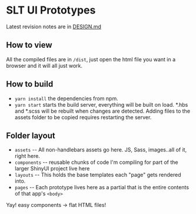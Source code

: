 # SLT UI Prototypes

Latest revision notes are in [DESIGN.md](./DESIGN.md)

## How to view
All the compiled files are in `/dist`, just open the html file you want in a browser and it will all 
just work.

## How to build
- `yarn install` the dependencies from npm.
- `yarn start` starts the build server, everything will be built on load. *.hbs and *.scss will be 
  rebuilt when changes are detected. Adding files to the assets folder to be copied requires 
  restarting the server. 

## Folder layout
- `assets` -- All non-handlebars assets go here. JS, Sass, images..all of it, right here.
- `components` -- reusable chunks of code I'm compiling for part of the larger ShinyUI project live here
- `layouts` -- This holds the base templates each "page" gets rendered into. 
- `pages` -- Each prototype lives here as a partial that is the entire contents of that app's `<body>`

Yay! easy components -> flat HTML files!
